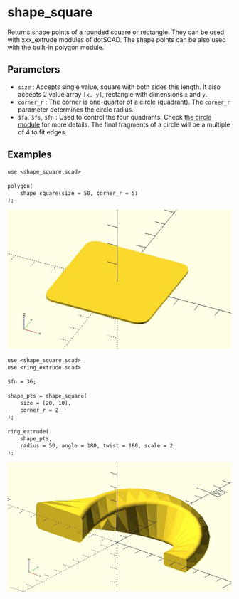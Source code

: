 # shape_square

Returns shape points of a rounded square or rectangle. They can be used with xxx_extrude modules of dotSCAD. The shape points can be also used with the built-in polygon module. 

## Parameters

- `size` : Accepts single value, square with both sides this length. It also accepts 2 value array `[x, y]`, rectangle with dimensions `x` and `y`.
- `corner_r` : The corner is one-quarter of a circle (quadrant). The `corner_r` parameter determines the circle radius.
- `$fa`, `$fs`, `$fn` : Used to control the four quadrants. Check [the circle module](https://en.wikibooks.org/wiki/OpenSCAD_User_Manual/Using_the_2D_Subsystem#circle) for more details. The final fragments of a circle will be a multiple of 4 to fit edges.

## Examples

	use <shape_square.scad>

	polygon(
		shape_square(size = 50, corner_r = 5)
	);

![shape_square](images/lib3x-shape_square-1.JPG)

	use <shape_square.scad>
	use <ring_extrude.scad>

	$fn = 36;

	shape_pts = shape_square(
		size = [20, 10],
		corner_r = 2
	);

	ring_extrude(
		shape_pts, 
		radius = 50, angle = 180, twist = 180, scale = 2
	);

![shape_square](images/lib3x-shape_square-2.JPG)
